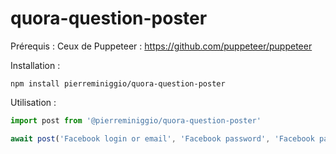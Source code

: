 # quora-question-poster

Prérequis :
Ceux de Puppeteer : https://github.com/puppeteer/puppeteer

Installation :
```
npm install pierreminiggio/quora-question-poster
```

Utilisation : 
```javascript
import post from '@pierreminiggio/quora-question-poster'

await post('Facebook login or email', 'Facebook password', 'Facebook page name', 'Post content')
```
